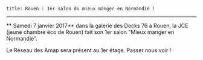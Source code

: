     title: Rouen : 1er salon du mieux manger en Normandie !
 ---
   
** Samedi 7 janvier 2017** dans la galerie des Docks 76 à Rouen,  la JCE (jeune chambre éco de Rouen)  fait son 1er salon "Mieux manger en Normandie".

Le Réseau des Amap sera présent au 1er étage. Passer nous voir !
